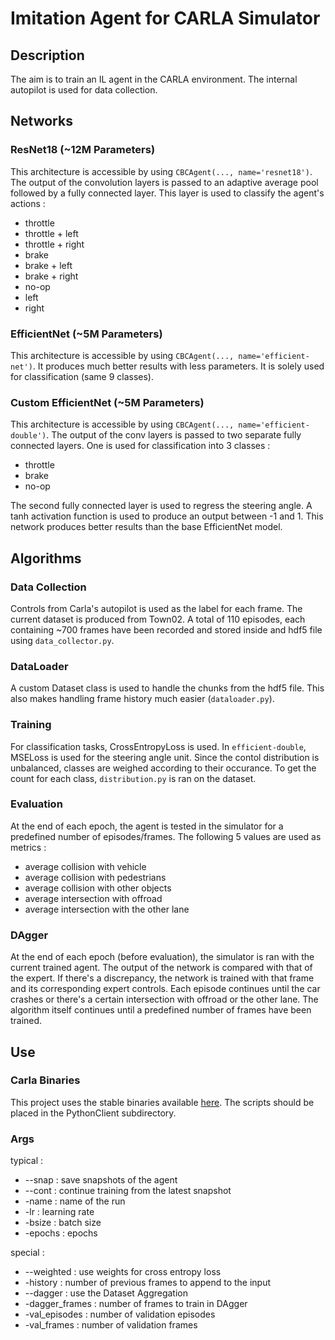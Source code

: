 # Imitation Agent for CARLA Simulator

## Description
The aim is to train an IL agent in the CARLA environment. The internal autopilot is used for data collection.

## Networks
### ResNet18 (~12M Parameters)
This architecture is accessible by using `CBCAgent(..., name='resnet18')`. The output of the convolution layers is passed to an adaptive average pool followed by a fully connected layer. This layer is used to classify the agent's actions :
+ throttle
+ throttle + left
+ throttle + right
+ brake
+ brake + left
+ brake + right
+ no-op
+ left
+ right

### EfficientNet (~5M Parameters)
This architecture is accessible by using `CBCAgent(..., name='efficient-net')`. It produces much better results with less parameters. It is solely used for classification (same 9 classes).

### Custom EfficientNet (~5M Parameters)
This architecture is accessible by using `CBCAgent(..., name='efficient-double')`. The output of the conv layers is passed to two separate fully connected layers. One is used for classification into 3 classes :
+ throttle
+ brake
+ no-op

The second fully connected layer is used to regress the steering angle. A tanh activation function is used to produce an output between -1 and 1. This network produces better results than the base EfficientNet model.

## Algorithms

### Data Collection
Controls from Carla's autopilot is used as the label for each frame. The current dataset is produced from Town02. A total of 110 episodes, each containing ~700 frames have been recorded and stored inside and hdf5 file using `data_collector.py`.

### DataLoader
A custom Dataset class is used to handle the chunks from the hdf5 file. This also makes handling frame history much easier (`dataloader.py`).

### Training
For classification tasks, CrossEntropyLoss is used. In `efficient-double`, MSELoss is used for the steering angle unit. Since the contol distribution is unbalanced, classes are weighed according to their occurance. To get the count for each class, `distribution.py` is ran on the dataset.

### Evaluation
At the end of each epoch, the agent is tested in the simulator for a predefined number of episodes/frames. The following 5 values are used as metrics :
+ average collision with vehicle
+ average collision with pedestrians
+ average collision with other objects
+ average intersection with offroad
+ average intersection with the other lane

### DAgger
At the end of each epoch (before evaluation), the simulator is ran with the current trained agent. The output of the network is compared with that of the expert. If there's a discrepancy, the network is trained with that frame and its corresponding expert controls. Each episode continues until the car crashes or there's a certain intersection with offroad or the other lane. The algorithm itself continues until a predefined number of frames have been trained. 

## Use

### Carla Binaries
This project uses the stable binaries available [here](https://github.com/carla-simulator/carla/releases/tag/0.8.2). The scripts should be placed in the PythonClient subdirectory.

### Args
typical :
+ --snap : save snapshots of the agent
+ --cont : continue training from the latest snapshot
+ -name : name of the run
+ -lr : learning rate
+ -bsize : batch size
+ -epochs : epochs

special :
+ --weighted : use weights for cross entropy loss
+ -history : number of previous frames to append to the input
+ --dagger : use the Dataset Aggregation
+ -dagger_frames : number of frames to train in DAgger
+ -val_episodes : number of validation episodes
+ -val_frames : number of validation frames